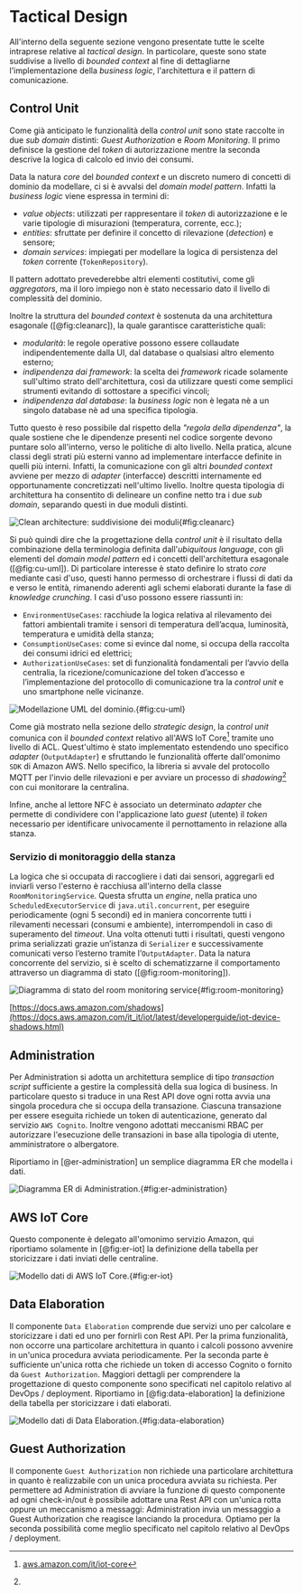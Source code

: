 # Tactical Design

All'interno della seguente sezione vengono presentate tutte le scelte intraprese
relative al _tactical design_. In particolare, queste sono state suddivise a
livello di _bounded context_ al fine di dettagliarne l'implementazione della
_business logic_, l'architettura e il pattern di comunicazione.

## Control Unit

Come già anticipato le funzionalità della _control unit_ sono state raccolte in
due _sub domain_ distinti: _Guest Authorization_ e _Room Monitoring_. Il primo
definisce la gestione del _token_ di autorizzazione mentre la seconda descrive
la logica di calcolo ed invio dei consumi.

Data la natura _core_ del _bounded context_ e un discreto numero di concetti di
dominio da modellare, ci si è avvalsi del _domain model pattern_. Infatti la
_business logic_ viene espressa in termini di:

- _value objects_: utilizzati per rappresentare il _token_ di autorizzazione e
  le varie tipologie di misurazioni (temperatura, corrente, ecc.);
- _entities_: sfruttate per definire il concetto di rilevazione (_detection_) e
  sensore;
- _domain services_: impiegati per modellare la logica di persistenza del
  _token_ corrente (`TokenRepository`).

Il pattern adottato prevederebbe altri elementi costitutivi, come gli
_aggregators_, ma il loro impiego non è stato necessario dato il livello di
complessità del dominio.

Inoltre la struttura del _bounded context_ è sostenuta da una architettura
esagonale ([@fig:cleanarc]), la quale garantisce caratteristiche quali:

- _modularità_: le regole operative possono essere collaudate indipendentemente
  dalla UI, dal database o qualsiasi altro elemento esterno;
- _indipendenza dai framework_: la scelta dei _framework_ ricade solamente
  sull'ultimo strato dell'architettura, così da utilizzare questi come semplici
  strumenti evitando di sottostare a specifici vincoli;
- _indipendenza dal database_: la _business logic_ non è legata nè a un singolo
  database nè ad una specifica tipologia.

Tutto questo è reso possibile dal rispetto della _"regola della dipendenza"_, la
quale sostiene che le dipendenze presenti nel codice sorgente devono puntare
solo all'interno, verso le politiche di alto livello. Nella pratica, alcune
classi degli strati più esterni vanno ad implementare interfacce definite in
quelli più interni. Infatti, la comunicazione con gli altri _bounded context_
avviene per mezzo di _adapter_ (interfacce) descritti internamente ed
opportunamente concretizzati nell'ultimo livello. Inoltre questa tipologia di
architettura ha consentito di delineare un confine netto tra i due _sub domain_,
separando questi in due moduli distinti.

![Clean architecture: suddivisione dei moduli](./images/cl-architecture.png){#fig:cleanarc}

Si può quindi dire che la progettazione della _control unit_ è il risultato
della combinazione della terminologia definita dall'_ubiquitous language_, con
gli elementi del _domain model pattern_ ed i concetti dell'architettura
esagonale ([@fig:cu-uml]). Di particolare interesse è stato definire lo strato
_core_ mediante casi d'uso, questi hanno permesso di orchestrare i flussi di
dati da e verso le entità, rimanendo aderenti agli schemi elaborati durante la
fase di _knowledge crunching_. I casi d'uso possono essere riassunti in:

- `EnvironmentUseCases`: racchiude la logica relativa al rilevamento dei fattori
  ambientali tramite i sensori di temperatura dell’acqua, luminosità,
  temperatura e umidità della stanza;
- `ConsumptionUseCases`: come si evince dal nome, si occupa della raccolta dei
  consumi idrici ed elettrici;
- `AuthorizationUseCases`: set di funzionalità fondamentali per l’avvio della
  centralia, la ricezione/comunicazione del token d’accesso e l’implementazione
  del protocollo di comunicazione tra la _control unit_ e uno smartphone nelle
  vicinanze.

![Modellazione UML del dominio.](./images/control-unit-uml.png){#fig:cu-uml}

Come già mostrato nella sezione dello _strategic design_, la _control unit_
comunica con il _bounded context_ relativo all'AWS IoT Core[^1] tramite uno
livello di ACL. Quest'ultimo è stato implementato estendendo uno specifico
_adapter_ (`OutputAdapter`) e sfruttando le funzionalità offerte dall'omonimo
`SDK` di Amazon AWS. Nello specifico, la libreria si avvale del protocollo MQTT
per l'invio delle rilevazioni e per avviare un processo di _shadowing_[^2] con
cui monitorare la centralina.

Infine, anche al lettore NFC è associato un determinato _adapter_ che permette
di condividere con l'applicazione lato _guest_ (utente) il _token_ necessario
per identificare univocamente il pernottamento in relazione alla stanza.

### Servizio di monitoraggio della stanza

La logica che si occupata di raccogliere i dati dai sensori, aggregarli ed
inviarli verso l'esterno è racchiusa all'interno della classe
`RoomMonitoringService`. Questa sfrutta un _engine_, nella pratica uno
`ScheduledExecutorService` di `java.util.concurrent`, per eseguire
periodicamente (ogni 5 secondi) ed in maniera concorrente tutti i rilevamenti
necessari (consumi e ambiente), interrompendoli in caso di superamento del
_timeout_. Una volta ottenuti tutti i risultati, questi vengono prima
serializzati grazie un’istanza di `Serializer` e successivamente comunicati
verso l’esterno tramite l’`OutputAdapter`. Data la natura concorrente del
servizio, si è scelto di schematizzarne il comportamento attraverso un diagramma
di stato ([@fig:room-monitoring]).

![Diagramma di stato del _room monitoring service_](./images/room-monitoring-service.jpeg){#fig:room-monitoring}

[^1]: [aws.amazon.com/it/iot-core](https://aws.amazon.com/it/iot-core/)
[^2]:
  [https://docs.aws.amazon.com/shadows](https://docs.aws.amazon.com/it_it/iot/latest/developerguide/iot-device-shadows.html)


## Administration

Per Administration si adotta un architettura semplice di tipo _transaction script_ sufficiente a gestire la complessità della sua logica di business.
In particolare questo si traduce in una Rest API dove ogni rotta avvia una singola procedura che si occupa della transazione.
Ciascuna transazione per essere eseguita richiede un token di autenticazione, generato dal servizio `AWS Cognito`. 
Inoltre vengono adottati meccanismi RBAC per autorizzare l'esecuzione delle transazioni in base alla tipologia di utente, amministratore o albergatore.

Riportiamo in [@er-administration] un semplice diagramma ER che modella i dati.

![Diagramma ER di _Administration_.](./images/er-admin.jpg){#fig:er-administration}

## AWS IoT Core

Questo componente è delegato all'omonimo servizio Amazon, qui riportiamo
solamente in [@fig:er-iot] la definizione della tabella per storicizzare i dati
inviati delle centraline.

![Modello dati di _AWS IoT Core_.](./images/er-iot.jpg){#fig:er-iot}

## Data Elaboration

Il componente `Data Elaboration` comprende due servizi uno per calcolare e
storicizzare i dati ed uno per fornirli con Rest API. Per la prima funzionalità,
non occorre una particolare architettura in quanto i calcoli possono avvenire in
un'unica procedura avviata periodicamente. Per la seconda parte è sufficiente
un'unica rotta che richiede un token di accesso Cognito o fornito da `Guest
Authorization`. Maggiori dettagli per comprendere la progettazione di questo
componente sono specificati nel capitolo relativo al DevOps / deployment. Riportiamo in [@fig:data-elaboration] la definizione della tabella per storicizzare i dati elaborati.

![Modello dati di _Data Elaboration_.](./images/er-elaboration.jpg){#fig:data-elaboration}

## Guest Authorization

Il componente `Guest Authorization` non richiede una particolare architettura in
quanto è realizzabile con un unica procedura avviata su richiesta. Per
permettere ad Administration di avviare la funzione di questo componente ad ogni
check-in/out è possibile adottare una Rest API con un'unica rotta oppure un
meccanismo a messaggi: Administration invia un messaggio a Guest Authorization
che reagisce lanciando la procedura. Optiamo per la seconda possibilità come
meglio specificato nel capitolo relativo al DevOps / deployment.
